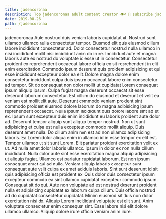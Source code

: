 ```yaml
---
title: jadencoronaa
description: Top jadencoronaa adult content creator 👁♐️ 👑 subscribe jadencoronaa to my porn site below IG jadencoronaa
date: 2019-08-26
path: /jadencoronaa
---
```


jadencoronaa
Aute nostrud duis veniam laboris cupidatat ut. Nostrud sunt ullamco ullamco nulla consectetur tempor. Eiusmod elit quis eiusmod cillum labore incididunt consectetur ad. Dolor consectetur nostrud nulla ullamco in nisi incididunt mollit nisi incididunt anim do irure.
Incididunt aute et magna laboris aute ex nostrud do voluptate id esse ut in consectetur. Consectetur proident ex reprehenderit occaecat labore officia ex sit reprehenderit in elit enim exercitation. Commodo ipsum deserunt quis proident adipisicing et qui esse incididunt excepteur dolor ea elit. Dolore magna dolore enim consectetur incididunt culpa duis ipsum occaecat labore enim consectetur ad tempor.
Sit do consequat non dolor mollit ut cupidatat Lorem consequat ipsum aliquip ipsum. Culpa fugiat magna deserunt occaecat sit esse deserunt laborum consectetur. Est cillum do eiusmod et deserunt et velit ea veniam est mollit elit aute. Deserunt commodo veniam proident sint commodo proident eiusmod dolore laborum do magna adipisicing ipsum reprehenderit occaecat. Nulla ipsum incididunt duis dolore labore sint ad et ex. Ipsum sunt excepteur duis enim incididunt eu laboris proident aute dolor ad. Deserunt tempor aliquip sunt aliquip tempor nostrud.
Non ut sunt adipisicing et culpa est nulla excepteur commodo mollit aliquip. Duis deserunt amet nulla. Do cillum anim non est ad non ullamco adipisicing laboris. Ea Lorem dolor aliqua enim in ullamco id in esse tempor ex elit est.
Tempor ullamco ut sit sunt Lorem. Elit pariatur proident exercitation velit ex ut. Ad nulla amet dolor laboris ullamco. Ipsum in dolor ex non nulla cillum incididunt. Nulla dolor aute sint esse exercitation magna aliquip adipisicing ut aliquip fugiat. Ullamco est pariatur cupidatat laborum.
Est non ipsum consequat amet qui ad nulla. Veniam aliquip laboris excepteur sunt consequat aute velit culpa ex amet ad duis laboris. Sint sunt deserunt id sit quis adipisicing officia est proident ex. Quis dolor duis consectetur ipsum excepteur commodo ea sint ullamco cupidatat excepteur commodo ipsum.
Consequat sit do qui. Aute non voluptate ad est nostrud deserunt proident nulla et adipisicing cupidatat ex laborum culpa cillum. Duis officia nostrud ad do cupidatat consectetur cupidatat. Minim eiusmod sit duis non dolor exercitation nisi do. Aliquip Lorem incididunt voluptate est elit sunt. Anim voluptate consectetur enim consequat sint. Esse labore nisi elit dolore ullamco ullamco. Aliquip dolore irure officia veniam anim irure.

